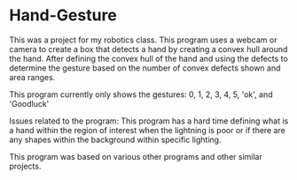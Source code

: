 # Hand-Gesture

This was a project for my robotics class.
This program uses a webcam or camera to create a box that detects a hand by creating a convex hull around the hand. After defining the convex hull of the hand and using the defects to determine the gesture based on the number of convex defects shown and area ranges.

This program currently only shows the gestures: 
0, 1, 2, 3, 4, 5, 'ok', and 'Goodluck'

Issues related to the program:
This program has a hard time defining what is a hand within the region of interest when the lightning is poor or if there are any shapes within the background within specific lighting. 

This program was based on various other programs and other similar projects.
